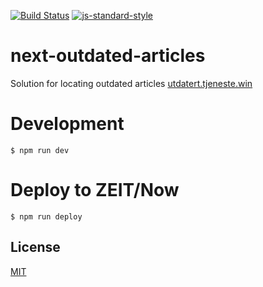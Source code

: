 [![Build Status](https://travis-ci.org/telemark/next-outdated-articles.svg?branch=master)](https://travis-ci.org/telemark/next-outdated-articles)
[![js-standard-style](https://img.shields.io/badge/code%20style-standard-brightgreen.svg?style=flat)](https://github.com/feross/standard)

# next-outdated-articles

Solution for locating outdated articles [utdatert.tjeneste.win](https://utdatert.tjeneste.win)

# Development

```
$ npm run dev
```

# Deploy to ZEIT/Now

```
$ npm run deploy
```

## License

[MIT](LICENSE)
